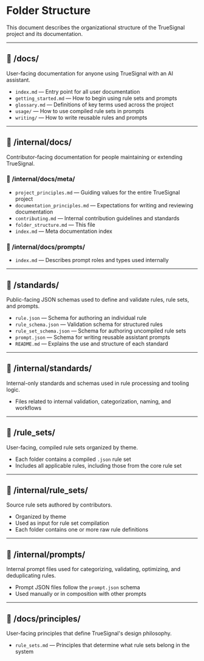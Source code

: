 # Folder Structure

This document describes the organizational structure of the TrueSignal project and its documentation.

---

## 📂 /docs/

User-facing documentation for anyone using TrueSignal with an AI assistant.

- `index.md` — Entry point for all user documentation
- `getting_started.md` — How to begin using rule sets and prompts
- `glossary.md` — Definitions of key terms used across the project
- `usage/` — How to use compiled rule sets in prompts
- `writing/` — How to write reusable rules and prompts

---

## 📂 /internal/docs/

Contributor-facing documentation for people maintaining or extending TrueSignal.

### 📁 /internal/docs/meta/

- `project_principles.md` — Guiding values for the entire TrueSignal project
- `documentation_principles.md` — Expectations for writing and reviewing documentation
- `contributing.md` — Internal contribution guidelines and standards
- `folder_structure.md` — This file
- `index.md` — Meta documentation index

### 📁 /internal/docs/prompts/

- `index.md` — Describes prompt roles and types used internally

---

## 📂 /standards/

Public-facing JSON schemas used to define and validate rules, rule sets, and prompts.

- `rule.json` — Schema for authoring an individual rule
- `rule_schema.json` — Validation schema for structured rules
- `rule_set_schema.json` — Schema for authoring uncompiled rule sets
- `prompt.json` — Schema for writing reusable assistant prompts
- `README.md` — Explains the use and structure of each standard

---

## 📂 /internal/standards/

Internal-only standards and schemas used in rule processing and tooling logic.

- Files related to internal validation, categorization, naming, and workflows

---

## 📂 /rule_sets/

User-facing, compiled rule sets organized by theme.

- Each folder contains a compiled `.json` rule set
- Includes all applicable rules, including those from the core rule set

---

## 📂 /internal/rule_sets/

Source rule sets authored by contributors.

- Organized by theme
- Used as input for rule set compilation
- Each folder contains one or more raw rule definitions

---

## 📂 /internal/prompts/

Internal prompt files used for categorizing, validating, optimizing, and deduplicating rules.

- Prompt JSON files follow the `prompt.json` schema
- Used manually or in composition with other prompts


---

## 📂 /docs/principles/

User-facing principles that define TrueSignal's design philosophy.

- `rule_sets.md` — Principles that determine what rule sets belong in the system
